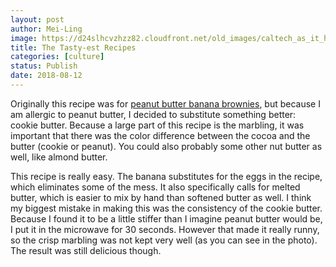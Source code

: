 ```yaml
---
layout: post
author: Mei-Ling
image: https://d24slhcvzhzz82.cloudfront.net/old_images/caltech_as_it_happens/6a0105349b8251970b022ad37fc061200d.jpg
title: The Tasty-est Recipes
categories: [culture]
status: Publish
date: 2018-08-12
---
```


Originally this recipe was for <a href="https://tasty.co/recipe/peanut-butter-banana-brownies">peanut butter banana brownies</a>, but because I am allergic to peanut butter, I decided to substitute something better: cookie butter. Because a large part of this recipe is the marbling, it was important that there was the color difference between the cocoa and the butter (cookie or peanut). You could also probably some other nut butter as well, like almond butter.

This recipe is really easy. The banana substitutes for the eggs in the recipe, which eliminates some of the mess. It also specifically calls for melted butter, which is easier to mix by hand than softened butter as well. I think my biggest mistake in making this was the consistency of the cookie butter. Because I found it to be a little stiffer than I imagine peanut butter would be, I put it in the microwave for 30 seconds. However that made it really runny, so the crisp marbling was not kept very well (as you can see in the photo). The result was still delicious though.

